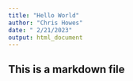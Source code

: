 ```yaml
---
title: "Hello World"
author: "Chris Howes"
date: " 2/21/2023"
output: html_document
---
```



## This is a markdown file
